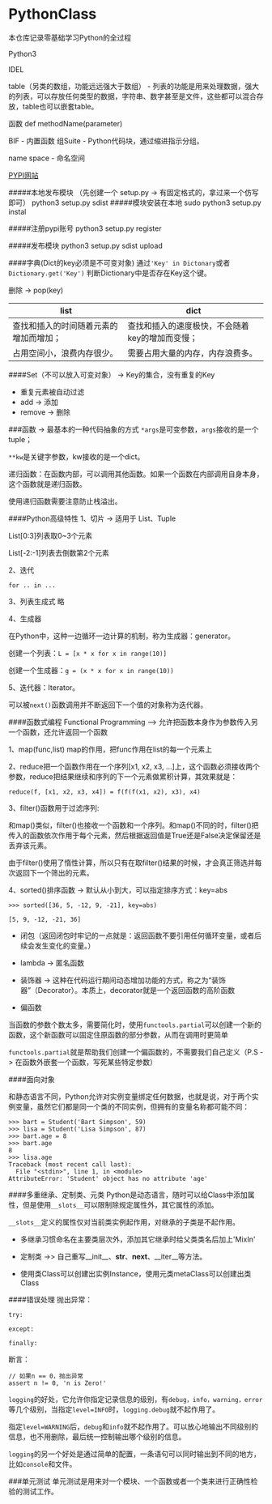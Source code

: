 # PythonClass
本仓库记录零基础学习Python的全过程

Python3

IDEL

table（另类的数组，功能远远强大于数组） - 列表的功能是用来处理数据，强大的列表，可以存放任何类型的数据，字符串、数字甚至是文件，这些都可以混合存放，table也可以嵌套table。

函数 def methodName(parameter)

BIF - 内置函数
组Suite - Python代码块，通过缩进指示分组。

name space - 命名空间

[PYPI网站](http://pypi.python.org)

#####本地发布模块
（先创建一个 setup.py -> 有固定格式的，拿过来一个仿写即可）
python3 setup.py sdist
#####模块安装在本地
sudo python3 setup.py instal

#####注册pypi账号
python3 setup.py register

#####发布模块
python3 setup.py sdist upload


####字典(Dict的key必须是不可变对象)
通过```'Key' in Dictonary```或者```Dictionary.get('Key')``` 判断Dictionary中是否存在Key这个键。

删除 -> pop(key)


|   list  |   dict   |
| ----    | ------   |
|查找和插入的时间随着元素的增加而增加；|查找和插入的速度极快，不会随着key的增加而变慢；|
| 占用空间小，浪费内存很少。| 需要占用大量的内存，内存浪费多。|


####Set（不可以放入可变对象） -> Key的集合，没有重复的Key
* 重复元素被自动过滤
* add -> 添加
* remove -> 删除


###函数 -> 最基本的一种代码抽象的方式
```*args```是可变参数，```args```接收的是一个tuple；

```**kw```是关键字参数，kw接收的是一个dict。

递归函数：在函数内部，可以调用其他函数。如果一个函数在内部调用自身本身，这个函数就是递归函数。

使用递归函数需要注意防止栈溢出。

####Python高级特性
1、切片 -> 适用于 List、Tuple

List[0:3]列表取0~3个元素

List[-2:-1]列表去倒数第2个元素

2、迭代

```for .. in ...```

3、列表生成式
略

4、生成器

在Python中，这种一边循环一边计算的机制，称为生成器：generator。

创建一个列表：```L = [x * x for x in range(10)]```

创建一个生成器：```g = (x * x for x in range(10))```

5、迭代器：Iterator。

可以被```next()```函数调用并不断返回下一个值的对象称为迭代器。


####函数式编程 Functional Programming --> 允许把函数本身作为参数传入另一个函数，还允许返回一个函数

1、map(func,list) 
map的作用，把func作用在list的每一个元素上

2、reduce把一个函数作用在一个序列[x1, x2, x3, ...]上，这个函数必须接收两个参数，reduce把结果继续和序列的下一个元素做累积计算，其效果就是：

```reduce(f, [x1, x2, x3, x4]) = f(f(f(x1, x2), x3), x4)```

3、filter()函数用于过滤序列:

和map()类似，filter()也接收一个函数和一个序列。和map()不同的时，filter()把传入的函数依次作用于每个元素，然后根据返回值是True还是False决定保留还是丢弃该元素。

由于filter()使用了惰性计算，所以只有在取filter()结果的时候，才会真正筛选并每次返回下一个筛出的元素。

4、sorted()排序函数 -> 默认从小到大，可以指定排序方式：key=abs

```
>>> sorted([36, 5, -12, 9, -21], key=abs)  

[5, 9, -12, -21, 36]

```

* 闭包（返回闭包时牢记的一点就是：返回函数不要引用任何循环变量，或者后续会发生变化的变量。）

* lambda -> 匿名函数

* 装饰器 -> 这种在代码运行期间动态增加功能的方式，称之为“装饰器”（Decorator）。本质上，decorator就是一个返回函数的高阶函数

* 偏函数

当函数的参数个数太多，需要简化时，使用```functools.partial```可以创建一个新的函数，这个新函数可以固定住原函数的部分参数，从而在调用时更简单

```functools.partial```就是帮助我们创建一个偏函数的，不需要我们自己定义（P.S -> 在函数外嵌套一个函数，写死某些特定参数）


####面向对象

和静态语言不同，Python允许对实例变量绑定任何数据，也就是说，对于两个实例变量，虽然它们都是同一个类的不同实例，但拥有的变量名称都可能不同：

```
>>> bart = Student('Bart Simpson', 59)
>>> lisa = Student('Lisa Simpson', 87)
>>> bart.age = 8
>>> bart.age
8
>>> lisa.age
Traceback (most recent call last):
  File "<stdin>", line 1, in <module>
AttributeError: 'Student' object has no attribute 'age'
```

####多重继承、定制类、元类
Python是动态语言，随时可以给Class中添加属性，但是使用```__slots__```可以限制除规定属性外，其它属性的添加。

```__slots__```定义的属性仅对当前类实例起作用，对继承的子类是不起作用。

* 多继承习惯命名在主要类层次外，添加其它继承时给父类类名后加上'MixIn'

* 定制类 ->> 自己重写__init__、__str__、__next__、__iter__等方法。

* 使用类Class可以创建出实例Instance，使用元类metaClass可以创建出类Class


####错误处理
抛出异常：

```
try:

except:

finally:
```
断言：

```
// 如果n == 0，抛出异常
assert n != 0, 'n is Zero!' 
```


```logging```的好处，它允许你指定记录信息的级别，有```debug，info，warning，error```等几个级别，当指定```level=INFO```时，```logging.debug```就不起作用了。

指定```level=WARNING```后，```debug```和```info```就不起作用了。可以放心地输出不同级别的信息，也不用删除，最后统一控制输出哪个级别的信息。

```logging```的另一个好处是通过简单的配置，一条语句可以同时输出到不同的地方，比如```console```和文件。

###单元测试
单元测试是用来对一个模块、一个函数或者一个类来进行正确性检验的测试工作。



